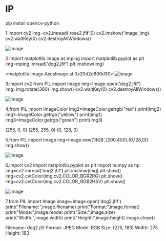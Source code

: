 # IP
pip install opencv-python

1.import cv2
img=cv2.imread('rose2.jfif',0)
cv2.imshow('image',img)
cv2.waitKey(0)
cv2.destroyAllWindows()

![image](https://user-images.githubusercontent.com/97940333/173563349-a090516a-01fc-41ea-9bbe-e408be4d60e8.png)



2.import matplotlib.image as mping
import matplotlib.pyplot as plt
img=mping.imread('dog2.jfif')
plt.imshow(img)

<matplotlib.image.AxesImage at 0x20d2d800d30>
![image](https://user-images.githubusercontent.com/97940333/173562778-db9f04a6-c59c-4abb-9e7d-08c4f6bf7261.png)


3.import cv2 
from PIL import Image
img=Image.open('dog2.jfif')
img=img.rotate(360)
img.show()
cv2.waitKey(0)
cv2.destroyAllWindows()

![image](https://user-images.githubusercontent.com/97940333/173564580-8dfd6a80-7532-4dd4-a2ff-8f51227b6cd3.png)


4.from PIL import ImageColor
img2=ImageColor.getrgb("red")
print(img2)
img1=ImageColor.getrgb("yellow")
print(img1)
img3=ImageColor.getrgb("green")
print(img3)

(255, 0, 0)
(255, 255, 0)
(0, 128, 0)

5.from PIL import Image
img=Image.new('RGB',(200,400),(0,128,0))
img.show()

![image](https://user-images.githubusercontent.com/97940333/173563737-782bccff-798e-4781-a884-b7b3e2591934.png)




6.import cv2
import matplotlib.pyplot as plt
import numpy as np
img=cv2.imread('dog2.jfif')
plt.imshow(img)
plt.show()
img=cv2.cvtColor(img,cv2.COLOR_BGR2RG)
plt.show()
img=cv2.cvtColor(img,cv2.COLOR_RGB2HSV)
plt.show()

![image](https://user-images.githubusercontent.com/97940333/173562236-8862725d-baff-4b6a-a2c9-3ec8277aad3f.png)


7.from PIL import Image
image=Image.open('dog2.jfif')
print("Filename:",image.filename)
print("Format:",image.format)
print("Mode:",image.mode)
print("Size:",image.size)
print("Width:",image.width)
print("Height:",image.height)
image.close()

Filename: dog2.jfif
Format: JPEG
Mode: RGB
Size: (275, 183)
Width: 275
Height: 183






